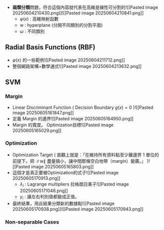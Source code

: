 - **兩類分類**問題，符合這個內容就代表在高維是線性可分割的![[Pasted image 20250604210430.png]]![[Pasted image 20250604210841.png]]
	- $\varphi(x)$ : 高維映射函數
	- w : hyperplane (分開不同類別的分割平面)
	- $\omega$ : 不同類別
## Radial Basis Functions (RBF)
- $\varphi(x)$ 的一些範例![[Pasted image 20250604211712.png]]
- 整個網路架構+數學通式![[Pasted image 20250604213632.png]]
## SVM
### Margin
- Linear Discriminant Function ( Decision Boundary $g(x)=0$ )![[Pasted image 20250605161847.png]]
- 定義 Margin 的邊界![[Pasted image 20250605164950.png]]
- Margin 的寬度。 Optimization目標![[Pasted image 20250605165029.png]]
### Optimization
- Optimization Target ( 直觀上就是：「在維持所有資料點至少離邊界 1 單位的前提下，把 ∥w∥ 盡量搞小，讓中間那條空白地帶（margin）變廣。」 )![[Pasted image 20250605165803.png]]
- 這個才是真正要被Optimization的式子![[Pasted image 20250605170913.png]]
	- $\lambda_i$ : Lagrange multipliers 拉格朗日乘子![[Pasted image 20250605171046.png]]
	- $y_i$ : 讓左右判別值都變成正值。
- 最終結果，用此結果分類新的數據點![[Pasted image 20250605170938.png]]![[Pasted image 20250605170943.png]]
### Non-separable Cases
